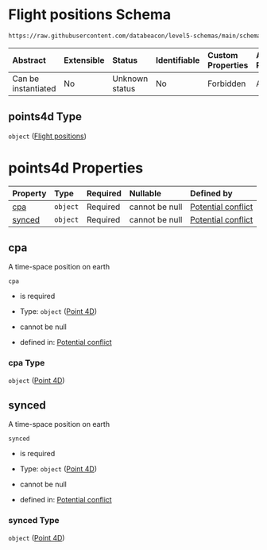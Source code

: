 # Flight positions Schema

```txt
https://raw.githubusercontent.com/databeacon/level5-schemas/main/schemas/streaming/blender/pcd.schema.json#/properties/ownship/properties/points4d
```



| Abstract            | Extensible | Status         | Identifiable | Custom Properties | Additional Properties | Access Restrictions | Defined In                                                                              |
| :------------------ | :--------- | :------------- | :----------- | :---------------- | :-------------------- | :------------------ | :-------------------------------------------------------------------------------------- |
| Can be instantiated | No         | Unknown status | No           | Forbidden         | Allowed               | none                | [pcd.schema.json\*](../../out/streaming/blender/pcd.schema.json "open original schema") |

## points4d Type

`object` ([Flight positions](pcd-properties-ownship-flight-properties-flight-positions.md))

# points4d Properties

| Property          | Type     | Required | Nullable       | Defined by                                                                                                                                                                                                  |
| :---------------- | :------- | :------- | :------------- | :---------------------------------------------------------------------------------------------------------------------------------------------------------------------------------------------------------- |
| [cpa](#cpa)       | `object` | Required | cannot be null | [Potential conflict](point4d.md "https://raw.githubusercontent.com/databeacon/level5-schemas/main/schemas/streaming/blender/point4d.schema.json#/properties/ownship/properties/points4d/properties/cpa")    |
| [synced](#synced) | `object` | Required | cannot be null | [Potential conflict](point4d.md "https://raw.githubusercontent.com/databeacon/level5-schemas/main/schemas/streaming/blender/point4d.schema.json#/properties/ownship/properties/points4d/properties/synced") |

## cpa

A time-space position on earth

`cpa`

*   is required

*   Type: `object` ([Point 4D](point4d.md))

*   cannot be null

*   defined in: [Potential conflict](point4d.md "https://raw.githubusercontent.com/databeacon/level5-schemas/main/schemas/streaming/blender/point4d.schema.json#/properties/ownship/properties/points4d/properties/cpa")

### cpa Type

`object` ([Point 4D](point4d.md))

## synced

A time-space position on earth

`synced`

*   is required

*   Type: `object` ([Point 4D](point4d.md))

*   cannot be null

*   defined in: [Potential conflict](point4d.md "https://raw.githubusercontent.com/databeacon/level5-schemas/main/schemas/streaming/blender/point4d.schema.json#/properties/ownship/properties/points4d/properties/synced")

### synced Type

`object` ([Point 4D](point4d.md))
